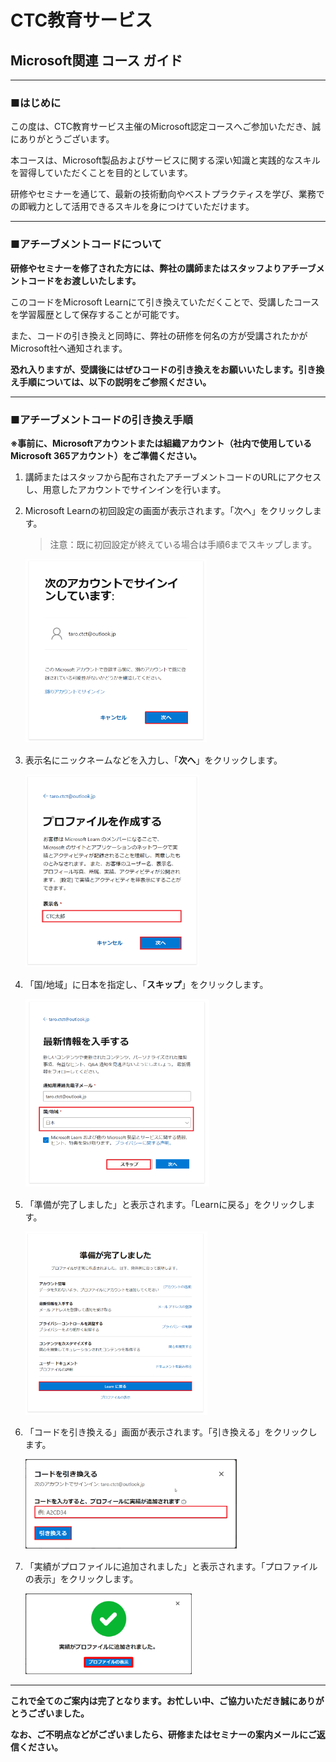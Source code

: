 # CTC教育サービス

## Microsoft関連 コース ガイド



------

### ■はじめに

この度は、CTC教育サービス主催のMicrosoft認定コースへご参加いただき、誠にありがとうございます。

本コースは、Microsoft製品およびサービスに関する深い知識と実践的なスキルを習得していただくことを目的としています。

研修やセミナーを通じて、最新の技術動向やベストプラクティスを学び、業務での即戦力として活用できるスキルを身につけていただけます。



------

### ■アチーブメントコードについて

**研修やセミナーを修了された方には、弊社の講師またはスタッフよりアチーブメントコードをお渡しいたします。**

このコードをMicrosoft Learnにて引き換えていただくことで、受講したコースを学習履歴として保存することが可能です。

また、コードの引き換えと同時に、弊社の研修を何名の方が受講されたかがMicrosoft社へ通知されます。

**恐れ入りますが、受講後にはぜひコードの引き換えをお願いいたします。引き換え手順については、以下の説明をご参照ください。**



------

### ■アチーブメントコードの引き換え手順

**※事前に、Microsoftアカウントまたは組織アカウント（社内で使用しているMicrosoft 365アカウント）をご準備ください。**

1. 講師またはスタッフから配布されたアチーブメントコードのURLにアクセスし、用意したアカウントでサインインを行います。

2. Microsoft Learnの初回設定の画面が表示されます。「次へ」をクリックします。

   > 注意：既に初回設定が終えている場合は手順6までスキップします。

   <img src="./media/Learn07.png" alt="Learn07" style="zoom:30%;" />　

   

3. 表示名にニックネームなどを入力し、「**次へ**」をクリックします。

   <img src="./media/Learn08.png" alt="Learn08" style="zoom:30%;" />　

   

4. 「国/地域」に日本を指定し、「**スキップ**」をクリックします。

   <img src="./media/Learn09.png" alt="Learn09" style="zoom:30%;" />　 

   

8. 「準備が完了しました」と表示されます。「Learnに戻る」をクリックします。

   <img src="./media/Learn13.png" alt="Learn13" style="zoom:30%;" /> 

   

9. 「コードを引き換える」画面が表示されます。「引き換える」をクリックします。

   <img src="./media/Learn18.png" alt="Learn18" style="zoom:33%;" />　

   

10. 「実績がプロファイルに追加されました」と表示されます。「プロファイルの表示」をクリックします。

     <img src="./media/Learn19.png" alt="Learn19" style="zoom:33%;" />



------

**これで全てのご案内は完了となります。お忙しい中、ご協力いただき誠にありがとうございました。**

**なお、ご不明点などがございましたら、研修またはセミナーの案内メールにご返信ください。**
